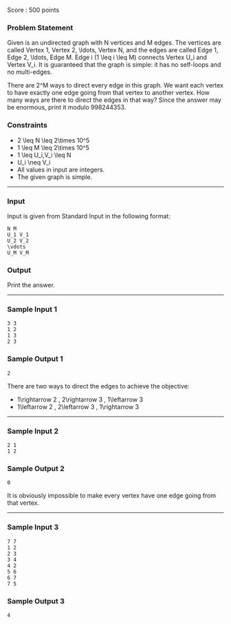 Score : 500 points

### Problem Statement

Given is an undirected graph with N vertices and M edges.
The vertices are called Vertex 1, Vertex 2, \ldots, Vertex N, and the edges are called Edge 1, Edge 2, \ldots, Edge M. Edge i (1 \leq i \leq M) connects Vertex U\_i and Vertex V\_i.
It is guaranteed that the graph is simple: it has no self-loops and no multi-edges.

There are 2^M ways to direct every edge in this graph. We want each vertex to have exactly one edge going from that vertex to another vertex. How many ways are there to direct the edges in that way? Since the answer may be enormous, print it modulo 998244353.

### Constraints

* 2 \leq N \leq 2\times 10^5
* 1 \leq M \leq 2\times 10^5
* 1 \leq U\_i,V\_i \leq N
* U\_i \neq V\_i
* All values in input are integers.
* The given graph is simple.

---

### Input

Input is given from Standard Input in the following format:

```
N M
U_1 V_1
U_2 V_2
\vdots
U_M V_M
```

### Output

Print the answer.

---

### Sample Input 1

```
3 3
1 2
1 3
2 3
```

### Sample Output 1

```
2
```

There are two ways to direct the edges to achieve the objective:

* 1\rightarrow 2 , 2\rightarrow 3 , 1\leftarrow 3
* 1\leftarrow 2 , 2\leftarrow 3 , 1\rightarrow 3

---

### Sample Input 2

```
2 1
1 2
```

### Sample Output 2

```
0
```

It is obviously impossible to make every vertex have one edge going from that vertex.

---

### Sample Input 3

```
7 7
1 2
2 3
3 4
4 2
5 6
6 7
7 5
```

### Sample Output 3

```
4
```